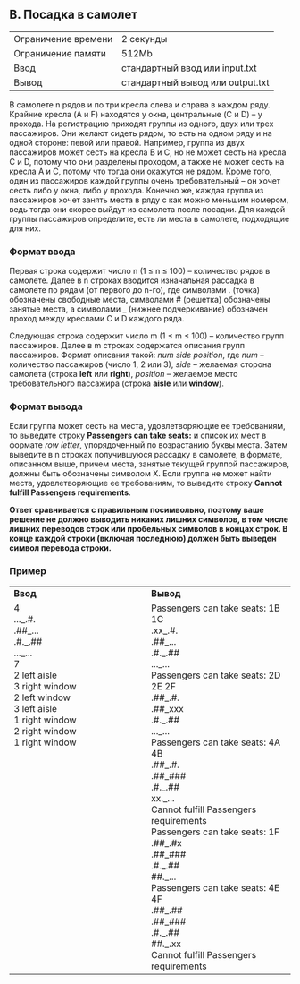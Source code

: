 ## B. Посадка в самолет

|||
|:--------------------|:-----------|
|Ограничение времени|2 секунды|
|Ограничение памяти|512Mb|
|Ввод|стандартный ввод или input.txt |
|Вывод|стандартный вывод или output.txt|

В самолете n рядов и по три кресла слева и справа в каждом ряду. Крайние кресла (A и F) находятся у окна, центральные (C и D) – у прохода. На регистрацию приходят группы из одного, двух или трех пассажиров. Они желают сидеть рядом, то есть на одном ряду и на одной стороне: левой или правой. Например, группа из двух пассажиров может сесть на кресла B и C, но не может сесть на кресла C и D, потому что они разделены проходом, а также не может сесть на кресла A и C, потому что тогда они окажутся не рядом. Кроме того, один из пассажиров каждой группы очень требовательный – он хочет сесть либо у окна, либо у прохода. Конечно же, каждая группа из пассажиров хочет занять места в ряду с как можно меньшим номером, ведь тогда они скорее выйдут из самолета после посадки. Для каждой группы пассажиров определите, есть ли места в самолете, подходящие для них.

### Формат ввода

Первая строка содержит число n (1 ≤ n ≤ 100) – количество рядов в самолете. Далее в n строках вводится изначальная рассадка в самолете по рядам (от первого до n-го), где символами . (точка) обозначены свободные места, символами # (решетка) обозначены занятые места, а символами _ (нижнее подчеркивание) обозначен проход между креслами C и D каждого ряда.

Следующая строка содержит число m (1 ≤ m ≤ 100) – количество групп пассажиров. Далее в m строках содержатся описания групп пассажиров. Формат описания такой: *num side position*, где *num* – количество пассажиров (число 1, 2 или 3), *side* – желаемая сторона самолета (строка __left__ или __right__), *position* – желаемое место требовательного пассажира (строка __aisle__ или __window__).

### Формат вывода

Если группа может сесть на места, удовлетворяющие ее требованиям, то выведите строку __Passengers can take seats:__ и список их мест в формате *row letter*, упорядоченный по возрастанию буквы места. Затем выведите в n строках получившуюся рассадку в самолете, в формате, описанном выше, причем места, занятые текущей группой пассажиров, должны быть обозначены символом X.
Если группа не может найти места, удовлетворяющие ее требованиям, то выведите строку __Cannot fulfill Passengers requirements__.

__Ответ сравнивается с правильным посимвольно, поэтому ваше решение не должно выводить никаких лишних символов, в том числе лишних переводов строк или пробельных символов в концах строк. В конце каждой строки (включая последнюю) должен быть выведен символ перевода строки.__

### Пример

<table>
    <tr>
        <td width="300"><b>Ввод</b></td>
        <td width="300"><b>Вывод</b></td>
    </tr>
    <tr>
        <td valign="top"><div>4<div>..._.#.<div>.##_...<div>.#._.##<div>..._...<div>7<div>2 left aisle<div>3 right window<div>2 left window<div>3 left aisle<div>1 right window<div>2 right window<div>1 right window</td>
        <td><div>Passengers can take seats: 1B 1C<div>.xx_.#.<div>.##_...<div>.#._.##<div>..._...<div>Passengers can take seats: 2D 2E 2F<div>.##_.#.<div>.##_xxx<div>.#._.##<div>..._...<div>Passengers can take seats: 4A 4B<div>.##_.#.<div>.##_###<div>.#._.##<div>xx._...<div>Cannot fulfill Passengers requirements<div>Passengers can take seats: 1F<div>.##_.#x<div>.##_###<div>.#._.##<div>##._...<div>Passengers can take seats: 4E 4F<div>.##_.##<div>.##_###<div>.#._.##<div>##._.xx<div>Cannot fulfill Passengers requirements</td>
    </tr>
</table>
